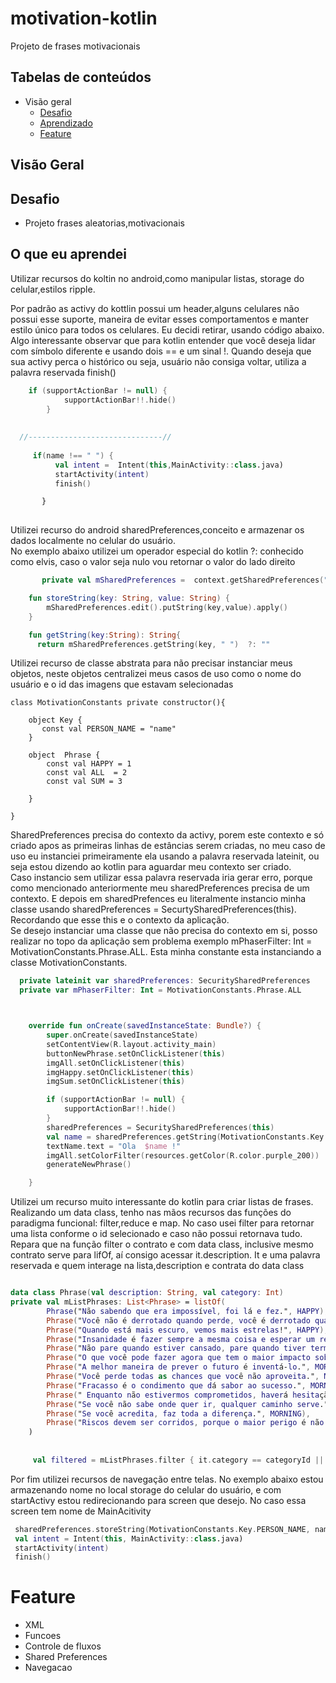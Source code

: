 # motivation-kotlin

Projeto de frases motivacionais

## Tabelas de conteúdos

- Visão geral
  - <a href='#Desafio' > Desafio </a>
  - <a href='#o-que-eu-aprendi' > Aprendizado </a>
  - <a href='#Feature' > Feature </a>

## Visão Geral

## Desafio

- Projeto frases aleatorias,motivacionais


## O que eu aprendei

Utilizar recursos do koltin no android,como manipular listas, storage do celular,estilos ripple.


Por padrão as activy do kottlin possui um header,alguns celulares não possui esse suporte, maneira de evitar esses comportamentos e manter estilo único para todos os celulares.
Eu decidi retirar, usando código abaixo.
Algo interessante observar que para kotlin entender que você deseja lidar com símbolo diferente e usando dois == e um sinal !.
Quando deseja que sua activy perca o histórico ou seja, usuário não consiga voltar, utiliza a palavra reservada finish()


```kotlin
    if (supportActionBar != null) {
            supportActionBar!!.hide()
        }
    
     
  //------------------------------//   
     
     if(name !== " ") {
          val intent =  Intent(this,MainActivity::class.java)
          startActivity(intent)
          finish()

       } 
 
```

Utilizei recurso do android sharedPreferences,conceito e armazenar os dados localmente no celular do usuário. </br>
No exemplo abaixo utilizei um operador especial do kotlin ?: conhecido como elvis, caso o valor seja nulo vou retornar o valor do lado direito

```kotlin
       private val mSharedPreferences =  context.getSharedPreferences("motivation",Context.MODE_PRIVATE)

    fun storeString(key: String, value: String) {
        mSharedPreferences.edit().putString(key,value).apply()
    }

    fun getString(key:String): String{
      return mSharedPreferences.getString(key, " ")  ?: ""
```

Utilizei recurso de classe abstrata para não precisar instanciar meus objetos, neste objetos centralizei meus casos de uso como o nome do usuário e o id das imagens que estavam selecionadas

```koltin
class MotivationConstants private constructor(){

    object Key {
       const val PERSON_NAME = "name"
    }

    object  Phrase {
        const val HAPPY = 1
        const val ALL  = 2
        const val SUM = 3

    }

}

```

SharedPreferences precisa do contexto da activy, porem este contexto e só criado apos as primeiras linhas de estâncias serem criadas, no meu caso de uso eu instanciei primeiramente ela usando a palavra reservada lateinit, ou seja estou dizendo ao kotlin para aguardar meu contexto ser criado.</br>
Caso instancio sem utilizar essa palavra reservada iria gerar erro, porque como mencionado anteriormente meu sharedPreferences precisa de um contexto.
E depois em sharedPrefences eu literalmente instancio minha classe usando sharedPreferences = SecurtySharedPreferences(this). Recordando que esse this e o contexto da aplicação.  </br>
Se desejo instanciar uma classe que não precisa do contexto em si, posso realizar no topo da aplicação sem problema exemplo   mPhaserFilter: Int = MotivationConstants.Phrase.ALL.  Esta minha constante esta instanciando a classe  MotivationConstants.


```kotlin
  private lateinit var sharedPreferences: SecuritySharedPreferences
  private var mPhaserFilter: Int = MotivationConstants.Phrase.ALL



    override fun onCreate(savedInstanceState: Bundle?) {
        super.onCreate(savedInstanceState)
        setContentView(R.layout.activity_main)
        buttonNewPhrase.setOnClickListener(this)
        imgAll.setOnClickListener(this)
        imgHappy.setOnClickListener(this)
        imgSum.setOnClickListener(this)

        if (supportActionBar != null) {
            supportActionBar!!.hide()
        }
        sharedPreferences = SecuritySharedPreferences(this)
        val name = sharedPreferences.getString(MotivationConstants.Key.PERSON_NAME)
        textName.text = "Ola  $name !"
        imgAll.setColorFilter(resources.getColor(R.color.purple_200))
        generateNewPhrase()

    }

```
Utilizei um recurso muito interessante do kotlin para criar  listas de frases.</br>
Realizando um data class, tenho nas mãos recursos das funções do paradigma funcional: filter,reduce e map. No caso usei filter para retornar uma lista conforme o id selecionado e caso não possui retornava tudo. Repara que na função  filter o contrato e com  data class, inclusive mesmo contrato  serve para lifOf, aí consigo acessar it.description. It e uma palavra reservada e quem interage na lista,description e contrata do data class

```kotlin

data class Phrase(val description: String, val category: Int)
private val mListPhrases: List<Phrase> = listOf(
        Phrase("Não sabendo que era impossível, foi lá e fez.", HAPPY),
        Phrase("Você não é derrotado quando perde, você é derrotado quando desiste!", HAPPY),
        Phrase("Quando está mais escuro, vemos mais estrelas!", HAPPY),
        Phrase("Insanidade é fazer sempre a mesma coisa e esperar um resultado diferente.", HAPPY),
        Phrase("Não pare quando estiver cansado, pare quando tiver terminado.", HAPPY),
        Phrase("O que você pode fazer agora que tem o maior impacto sobre o seu sucesso?", HAPPY),
        Phrase("A melhor maneira de prever o futuro é inventá-lo.", MORNING),
        Phrase("Você perde todas as chances que você não aproveita.", MORNING),
        Phrase("Fracasso é o condimento que dá sabor ao sucesso.", MORNING),
        Phrase(" Enquanto não estivermos comprometidos, haverá hesitação!", MORNING),
        Phrase("Se você não sabe onde quer ir, qualquer caminho serve.", MORNING),
        Phrase("Se você acredita, faz toda a diferença.", MORNING),
        Phrase("Riscos devem ser corridos, porque o maior perigo é não arriscar nada!", MORNING)
    )
    
    
     val filtered = mListPhrases.filter { it.category == categoryId || categoryId == ALL }


```
Por fim utilizei recursos de navegação entre telas. No exemplo abaixo estou armazenando  nome no local storage do celular do usuário, e  com startActivy estou redirecionando para screen que desejo. No caso essa screen tem nome de  MainAcitivity 


```kotlin
 sharedPreferences.storeString(MotivationConstants.Key.PERSON_NAME, name)
 val intent = Intent(this, MainActivity::class.java)
 startActivity(intent)
 finish()

```
 

# Feature

- XML
- Funcoes
- Controle de fluxos
- Shared Preferences
- Navegacao

